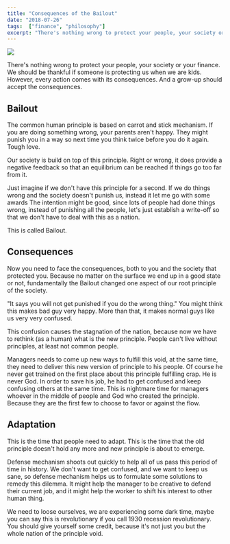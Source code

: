 ```yaml
---
title: "Consequences of the Bailout"
date: "2018-07-26"
tags:  ["finance", "philosophy"]
excerpt: "There's nothing wrong to protect your people, your society or your finance. We should be thankful if someone is protecting us when we are kids. However, every action comes with its consequences. And a grow-up should accept the consequences."
---
```


![](https://news.efinancialcareers.com/binaries/content/gallery/efinancial-careers/articles/2014/04/DeutscheBank.gif)

There's nothing wrong to protect your people, your society or your finance. We should be thankful if someone is protecting us when we are kids. However, every action comes with its consequences. And a grow-up should accept the consequences.

## Bailout

The common human principle is based on carrot and stick mechanism.  If you are doing something wrong, your parents aren't happy. They might punish you in a way so next time you think twice before you do it again. Tough love.

Our society is build on top of this principle. Right or wrong, it does provide a negative feedback so that an equilibrium can be reached if things go too far from it.

Just imagine if we don't have this principle for a second. If we do things wrong and the society doesn't punish us, instead it let me go with some awards The intention might be good, since lots of people had done things wrong, instead of punishing all the people, let's just establish a write-off so that we don't have to deal with this as a nation.

This is called Bailout.

## Consequences

Now you need to face the consequences, both to you and the society that protected you. Because no matter on the surface we end up in a good state or not, fundamentally the Bailout changed one aspect of our root principle of the society.

"It says you will not get punished if you do the wrong thing." You might think this makes bad guy very happy. More than that, it makes normal guys like us very very confused.

This confusion causes the stagnation of the nation, because now we have to rethink (as a human) what is the new principle. People can't live without principles, at least not common people.

Managers needs to come up new ways to fulfill this void, at the same time, they need to deliver this new version of principle to his people. Of course he never get trained on the first place about this principle fulfilling crap. He is never God. In order to save his job, he had to get confused and keep confusing others at the same time. This is nightmare time for managers whoever in the middle of people and God who created the principle. Because they are the first few to choose to favor or against the flow.

## Adaptation

This is the time that people need to adapt. This is the time that the old principle doesn't hold any more and new principle is about to emerge.

Defense mechanism shoots out quickly to help all of us pass this period of time in history. We don't want to get confused, and we want to keep us sane, so defense mechanism helps us to formulate some solutions to remedy this dilemma. It might help the manager to be creative to defend their current job, and it might help the worker to shift his interest to other human thing.

We need to loose ourselves, we are experiencing some dark time, maybe you can say this is revolutionary if you call 1930 recession revolutionary. You should give yourself some credit, because it's not just you but the whole nation of the principle void.
